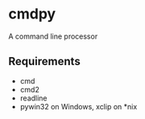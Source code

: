 # cmdpy
A command line processor

## Requirements
 - cmd
 - cmd2
 - readline
 - pywin32 on Windows, xclip on *nix